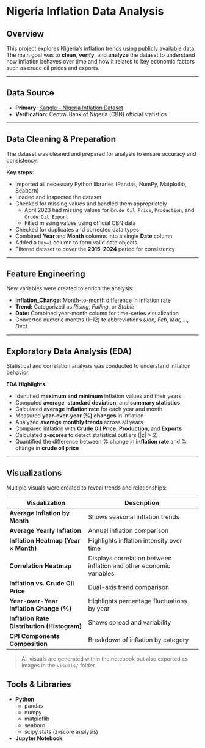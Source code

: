 # Nigeria Inflation Data Analysis  

## Overview  
This project explores Nigeria’s inflation trends using publicly available data.  
The main goal was to **clean**, **verify**, and **analyze** the dataset to understand how inflation behaves over time and how it relates to key economic factors such as crude oil prices and exports.  

---

## Data Source  
- **Primary:** [Kaggle – Nigeria Inflation Dataset](https://www.kaggle.com/)  
- **Verification:** Central Bank of Nigeria (CBN) official statistics  

---

## Data Cleaning & Preparation  
The dataset was cleaned and prepared for analysis to ensure accuracy and consistency.  

**Key steps:**  
- Imported all necessary Python libraries (Pandas, NumPy, Matplotlib, Seaborn)  
- Loaded and inspected the dataset  
- Checked for missing values and handled them appropriately  
  - April 2023 had missing values for `Crude Oil Price`, `Production`, and `Crude Oil Export`  
  - Filled missing values using official CBN data  
- Checked for duplicates and corrected data types  
- Combined **Year** and **Month** columns into a single **Date** column  
- Added a `Day=1` column to form valid date objects  
- Filtered dataset to cover the **2015–2024** period for consistency  

---

## Feature Engineering  
New variables were created to enrich the analysis:  
- **Inflation_Change:** Month-to-month difference in inflation rate  
- **Trend:** Categorized as *Rising*, *Falling*, or *Stable*  
- **Date:** Combined year-month column for time-series visualization  
- Converted numeric months (1–12) to abbreviations *(Jan, Feb, Mar, …, Dec)*  

---

## Exploratory Data Analysis (EDA)  
Statistical and correlation analysis was conducted to understand inflation behavior.

**EDA Highlights:**  
- Identified **maximum and minimum** inflation values and their years  
- Computed **average**, **standard deviation**, and **summary statistics**  
- Calculated **average inflation rate** for each year and month  
- Measured **year-over-year (%) changes** in inflation  
- Analyzed **average monthly trends** across all years  
- Compared inflation with **Crude Oil Price**, **Production**, and **Exports**  
- Calculated **z-scores** to detect statistical outliers (|z| > 2)  
- Quantified the difference between % change in **inflation rate** and % change in **crude oil price**  

---

## Visualizations  
Multiple visuals were created to reveal trends and relationships:  

| Visualization | Description |
|----------------|-------------|
| **Average Inflation by Month** | Shows seasonal inflation trends |
| **Average Yearly Inflation** | Annual inflation comparison |
| **Inflation Heatmap (Year × Month)** | Highlights inflation intensity over time |
| **Correlation Heatmap** | Displays correlation between inflation and other economic variables |
| **Inflation vs. Crude Oil Price** | Dual-axis trend comparison |
| **Year-over-Year Inflation Change (%)** | Highlights percentage fluctuations by year |
| **Inflation Rate Distribution (Histogram)** | Shows spread and variability |
| **CPI Components Composition** | Breakdown of inflation by category |

> All visuals are generated within the notebook but also exported as images in the `visuals/` folder.

## Tools & Libraries 
- **Python**  
  - pandas  
  - numpy  
  - matplotlib  
  - seaborn  
  - scipy.stats (z-score analysis)  
- **Jupyter Notebook**
